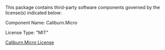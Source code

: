 This package contains third-party software components governed by the license(s) indicated below:

Component Name: Caliburn.Micro

License Type: "MIT"

[Caliburn.Micro License](https://github.com/Caliburn-Micro/Caliburn.Micro/blob/master/License.txt)
